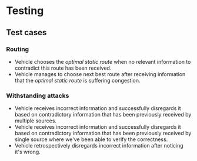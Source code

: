 # Testing

## Test cases

### Routing

- Vehicle chooses the _optimal static route_ when no relevant information to contradict this route has been received.
- Vehicle manages to choose next best route after receiving information that the _optimal static route_ is suffering congestion.

### Withstanding attacks

- Vehicle receives incorrect information and successfully disregards it based on contradictory information that has been previously received by multiple sources.
- Vehicle receives incorrect information and successfully disregards it based on contradictory information that has been previously received by single source where we've been able to verify the correctness.
- Vehicle retrospectively disregards incorrect information after noticing it's wrong.

